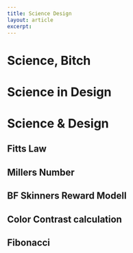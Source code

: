 ```yaml
---
title: Science Design
layout: article
excerpt: 
---
```

# Science, Bitch

# Science in Design

# Science & Design

## Fitts Law
## Millers Number
## BF Skinners Reward Modell
## Color Contrast calculation
## Fibonacci